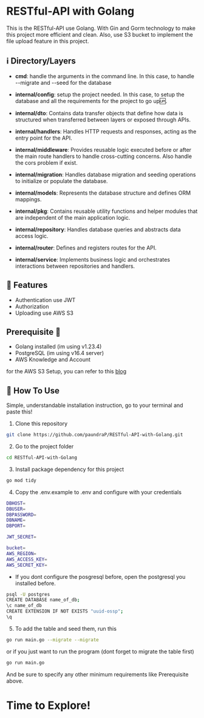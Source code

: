 # RESTful-API with Golang

This is the RESTful-API use Golang. With Gin and Gorm technology to make this project more efficient and clean. Also, use S3 bucket to implement the file upload feature in this project.

## ℹ️ Directory/Layers

- **cmd**: handle the arguments in the command line. In this case, to handle --migrate and --seed for the database

- **internal/config**: setup the project needed. In this case, to setup the database and all the requirements for the project to go up🆙.

- **internal/dto**: Contains data transfer objects that define how data is structured when transferred between layers or exposed through APIs.

- **internal/handlers**: Handles HTTP requests and responses, acting as the entry point for the API.

- **internal/middleware**: Provides reusable logic executed before or after the main route handlers to handle cross-cutting concerns. Also handle the cors problem if exist.

- **internal/migration**: Handles database migration and seeding operations to initialize or populate the database.

- **internal/models**: Represents the database structure and defines ORM mappings.

- **internal/pkg**: Contains reusable utility functions and helper modules that are independent of the main application logic.

- **internal/repository**: Handles database queries and abstracts data access logic.

- **internal/router**: Defines and registers routes for the API.

- **internal/service**: Implements business logic and orchestrates interactions between repositories and handlers.

## 🌟 Features

- Authentication use JWT
- Authorization
- Uploading use AWS S3

## Prerequisite 🧰

- Golang installed (im using v1.23.4)
- PostgreSQL (im using v16.4 server)
- AWS Knowledge and Account

for the AWS S3 Setup, you can refer to this [blog](https://medium.com/geekculture/go-cafe-creating-and-adding-files-to-aws-s3-using-golang-b92eaa5f2081) 


## 🚀 How To Use

Simple, understandable installation instruction, go to your terminal and paste this!

1. Clone this repository

```bash
git clone https://github.com/paundraP/RESTful-API-with-Golang.git
```

2. Go to the project folder

```bash 
cd RESTful-API-with-Golang
```

3. Install package dependency for this project

```bash
go mod tidy
```

4. Copy the .env.example to .env and configure with your credentials

```bash
DBHOST=
DBUSER=
DBPASSWORD=
DBNAME=
DBPORT=

JWT_SECRET=

bucket=
AWS_REGION=
AWS_ACCESS_KEY=
AWS_SECRET_KEY=
```

- If you dont configure the posgresql before, open the postgresql you installed before.

```bash
psql -U postgres
CREATE DATABASE name_of_db;
\c name_of_db
CREATE EXTENSION IF NOT EXISTS "uuid-ossp";
\q
```

5. To add the table and seed them, run this

```bash 
go run main.go --migrate --migrate
```

or if you just want to run the program (dont forget to migrate the table first)
```bash 
go run main.go
```

And be sure to specify any other minimum requirements like Prerequisite above.

# Time to Explore!